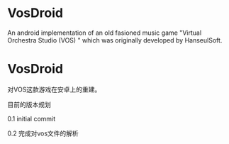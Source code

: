 VosDroid
========

An android implementation of an old fasioned music game "Virtual Orchestra Studio (VOS) " which was originally developed by HanseulSoft.


VosDroid
========

对VOS这款游戏在安卓上的重建。


目前的版本规划

0.1 initial commit

0.2 完成对vos文件的解析
